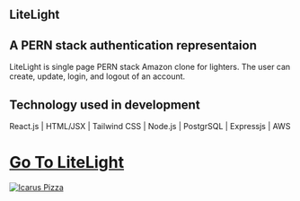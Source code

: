 ## **LiteLight**

## A PERN stack authentication representaion
LiteLight is single page PERN stack Amazon clone for lighters. The user can create, update, login, and logout of an account.

## Technology used in development
React.js | HTML/JSX | Tailwind CSS | Node.js | PostgrSQL | Expressjs | AWS

# [**Go To LiteLight**](https://litelight.vercel.app/)

[![Icarus Pizza](https://i.imgur.com/DVqmPuQ.jpg)](https://litelight.vercel.app/)
